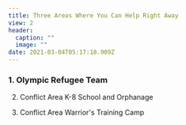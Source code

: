 ```yaml
---
title: Three Areas Where You Can Help Right Away
view: 2
header:
  caption: ""
  image: ""
date: 2021-03-04T05:17:18.909Z
---
```


### 1. Olympic Refugee Team

2. Conflict Area K-8 School and Orphanage

3. Conflict Area Warrior's Training Camp
